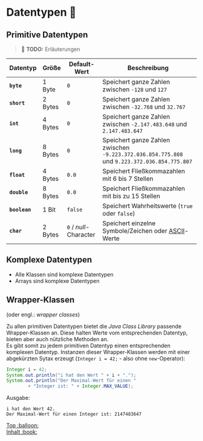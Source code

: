 # Datentypen :1234:

## Primitive Datentypen

> :construction: **TODO:** Erläuterungen

| Datentyp | Größe | Default-Wert | Beschreibung |
| --- | --- | --- | --- |
| **`byte`** | 1 Byte | `0` | Speichert ganze Zahlen zwischen `-128` und `127` |
| **`short`** | 2 Bytes | `0` | Speichert ganze Zahlen zwischen `-32.768` und `32.767` |
| **`int`** | 4 Bytes | `0` | Speichert ganze Zahlen zwischen `-2.147.483.648` und `2.147.483.647` |
| **`long`** | 8 Bytes | `0` | Speichert ganze Zahlen zwischen `-9.223.372.036.854.775.808` und `9.223.372.036.854.775.807` |
| **`float`** | 4 Bytes | `0.0` | Speichert Fließkommazahlen mit 6 bis 7 Stellen |
| **`double`** | 8 Bytes | `0.0` | Speichert Fließkommazahlen mit bis zu 15 Stellen |
| **`boolean`** | 1 Bit | `false` | Speichert Wahrheitswerte (`true` oder `false`) |
| **`char`** | 2 Bytes | `0` / _null_-Character | Speichert einzelne Symbole/Zeichen oder [ASCII](https://de.wikipedia.org/wiki/American_Standard_Code_for_Information_Interchange)-Werte |


## Komplexe Datentypen

- Alle Klassen sind komplexe Datentypen
- Arrays sind komplexe Datentypen


## Wrapper-Klassen

(oder engl.: _wrapper classes_)

Zu allen primitiven Datentypen bietet die _Java Class Library_ passende Wrapper-Klassen an. Diese halten Werte vom entsprechenden Datentyp, bieten aber auch nützliche Methoden an.  
Es gibt somit zu jedem primitiven Datentyp einen entsprechenden komplexen Datentyp. Instanzen dieser Wrapper-Klassen werden mit einer abgekürzten Sytax erzeugt (`Integer i = 42;` - also ohne `new`-Operator):

```java
Integer i = 42;
System.out.println("i hat den Wert " + i + ".");
System.out.println("Der Maximal-Wert für einen "
        + "Integer ist: " + Integer.MAX_VALUE);
```

Ausgabe:
```
i hat den Wert 42.
Der Maximal-Wert für einen Integer ist: 2147483647
```


<!-- Dieses HTML-Snippet sollte am Ende jeder Seite stehen! -->
<div class="top-link">
    <a href="#" title="Zum Anfang scrollen!">Top :balloon:</a>
    <br/>
    <a href="https://dh-cologne.github.io/java-wegweiser#inhalt-book" title="Zurück zur Übersicht!">Inhalt :book:</a>
</div>